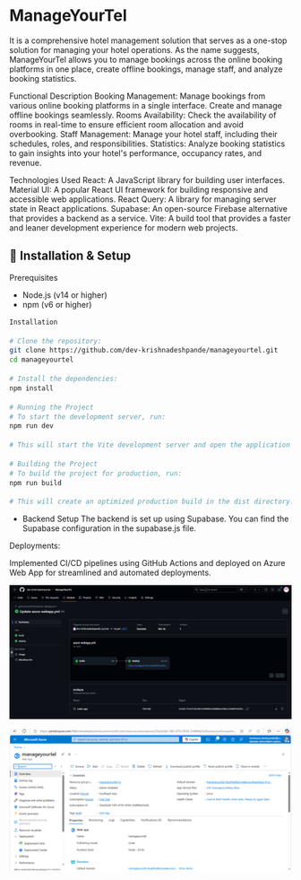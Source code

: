 # ManageYourTel

It is a comprehensive hotel management solution that serves as a one-stop solution for managing your hotel operations. As the name suggests, ManageYourTel allows you to manage bookings across the online booking platforms in one place, create offline bookings, manage staff, and analyze booking statistics.

Functional Description
Booking Management: Manage bookings from various online booking platforms in a single interface. Create and manage offline bookings seamlessly.
Rooms Availability: Check the availability of rooms in real-time to ensure efficient room allocation and avoid overbooking.
Staff Management: Manage your hotel staff, including their schedules, roles, and responsibilities.
Statistics: Analyze booking statistics to gain insights into your hotel's performance, occupancy rates, and revenue.

Technologies Used
React: A JavaScript library for building user interfaces.
Material UI: A popular React UI framework for building responsive and accessible web applications.
React Query: A library for managing server state in React applications.
Supabase: An open-source Firebase alternative that provides a backend as a service.
Vite: A build tool that provides a faster and leaner development experience for modern web projects.

## 📜 Installation & Setup

Prerequisites

- Node.js (v14 or higher)
- npm (v6 or higher)

```sh
Installation

# Clone the repository:
git clone https://github.com/dev-krishnadeshpande/manageyourtel.git
cd manageyourtel

# Install the dependencies:
npm install

# Running the Project
# To start the development server, run:
npm run dev

# This will start the Vite development server and open the application in your default web browser.

# Building the Project
# To build the project for production, run:
npm run build

# This will create an optimized production build in the dist directory.
```

- Backend Setup
  The backend is set up using Supabase. You can find the Supabase configuration in the supabase.js file.

Deployments:

Implemented CI/CD pipelines using GitHub Actions and deployed on Azure Web App for streamlined and automated deployments.

![alt text](image.png)

![alt text](image-1.png)
